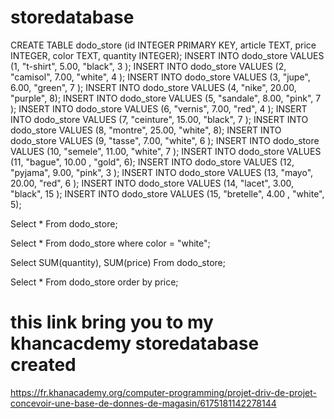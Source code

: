 # storedatabase


CREATE TABLE dodo_store (id INTEGER PRIMARY KEY, article TEXT, price INTEGER, color TEXT, quantity INTEGER);
INSERT INTO dodo_store VALUES (1, "t-shirt", 5.00, "black", 3 );
INSERT INTO dodo_store VALUES (2, "camisol", 7.00, "white", 4 );
INSERT INTO dodo_store VALUES (3, "jupe", 6.00, "green", 7 );
INSERT INTO dodo_store VALUES (4, "nike", 20.00, "purple", 8);
INSERT INTO dodo_store VALUES (5, "sandale", 8.00, "pink", 7 );
INSERT INTO dodo_store VALUES (6, "vernis", 7.00, "red", 4 );
INSERT INTO dodo_store VALUES (7, "ceinture", 15.00, "black", 7 );
INSERT INTO dodo_store VALUES (8, "montre", 25.00, "white", 8);
INSERT INTO dodo_store VALUES (9, "tasse", 7.00, "white", 6 );
INSERT INTO dodo_store VALUES (10, "semele", 11.00, "white", 7 );
INSERT INTO dodo_store VALUES (11, "bague", 10.00 , "gold", 6);
INSERT INTO dodo_store VALUES (12, "pyjama", 9.00, "pink", 3 );
INSERT INTO dodo_store VALUES (13, "mayo", 20.00, "red", 6 );
INSERT INTO dodo_store VALUES (14, "lacet", 3.00, "black", 15 );
INSERT INTO dodo_store VALUES (15, "bretelle", 4.00 , "white", 5);

Select * From dodo_store;

Select * From dodo_store where color = "white";

Select SUM(quantity), SUM(price) From dodo_store;

Select * From dodo_store order by price;

#  this link bring you to my khancacdemy storedatabase created
https://fr.khanacademy.org/computer-programming/projet-driv-de-projet-concevoir-une-base-de-donnes-de-magasin/6175181142278144
